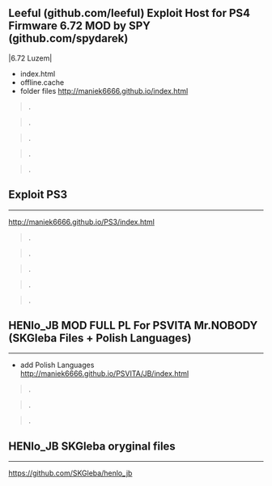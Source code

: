 ## Leeful (github.com/leeful) Exploit Host for PS4 Firmware 6.72 MOD by SPY (github.com/spydarek)
|6.72 Luzem|
- index.html
- offline.cache
- folder files
http://maniek6666.github.io/index.html
>.

>.

>.

>.

>.
## Exploit PS3
-----
http://maniek6666.github.io/PS3/index.html
>.

>.

>.

>.

>.
## HENlo_JB MOD FULL PL For PSVITA Mr.NOBODY (SKGleba Files + Polish Languages)
-----
- add Polish Languages
http://maniek6666.github.io/PSVITA/JB/index.html
>.

>.

>.
## HENlo_JB SKGleba oryginal files
-----
 https://github.com/SKGleba/henlo_jb

